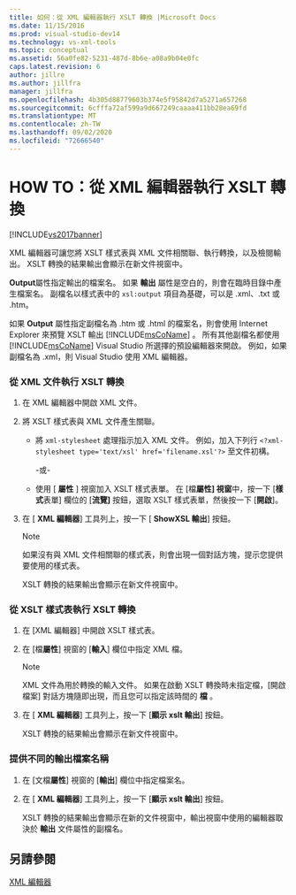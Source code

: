 ```yaml
---
title: 如何：從 XML 編輯器執行 XSLT 轉換 |Microsoft Docs
ms.date: 11/15/2016
ms.prod: visual-studio-dev14
ms.technology: vs-xml-tools
ms.topic: conceptual
ms.assetid: 56a0fe82-5231-487d-8b6e-a08a9b04e0fc
caps.latest.revision: 6
author: jillre
ms.author: jillfra
manager: jillfra
ms.openlocfilehash: 4b305d88779603b374e5f95842d7a5271a657268
ms.sourcegitcommit: 6cfffa72af599a9d667249caaaa411bb28ea69fd
ms.translationtype: MT
ms.contentlocale: zh-TW
ms.lasthandoff: 09/02/2020
ms.locfileid: "72666540"
---
```

# <a name="how-to-execute-an-xslt-transformation-from-the-xml-editor"></a>HOW TO：從 XML 編輯器執行 XSLT 轉換
[!INCLUDE[vs2017banner](../includes/vs2017banner.md)]

XML 編輯器可讓您將 XSLT 樣式表與 XML 文件相關聯、執行轉換，以及檢閱輸出。 XSLT 轉換的結果輸出會顯示在新文件視窗中。

 **Output**屬性指定輸出的檔案名。 如果 **輸出** 屬性是空白的，則會在臨時目錄中產生檔案名。 副檔名以樣式表中的 `xsl:output` 項目為基礎，可以是 .xml、.txt 或 .htm。

 如果 **Output** 屬性指定副檔名為 .htm 或 .html 的檔案名，則會使用 Internet Explorer 來預覽 XSLT 輸出 [!INCLUDE[msCoName](../includes/msconame-md.md)] 。 所有其他副檔名都使用 [!INCLUDE[msCoName](../includes/msconame-md.md)] Visual Studio 所選擇的預設編輯器來開啟。 例如，如果副檔名為 .xml，則 Visual Studio 使用 XML 編輯器。

### <a name="to-execute-an-xslt-transformation-from-an-xml-document"></a>從 XML 文件執行 XSLT 轉換

1. 在 XML 編輯器中開啟 XML 文件。

2. 將 XSLT 樣式表與 XML 文件產生關聯。

    - 將 `xml-stylesheet` 處理指示加入 XML 文件。 例如，加入下列行 `<?xml-stylesheet type='text/xsl' href='filename.xsl'?>` 至文件初構。

         -或-

    - 使用 [ **屬性** ] 視窗加入 XSLT 樣式表單。 在 [檔**屬性] 視窗**中，按一下 [**樣式**表單] 欄位的 [**流覽]** 按鈕，選取 XSLT 樣式表單，然後按一下 [**開啟**]。

3. 在 [ **XML 編輯器**] 工具列上，按一下 [ **ShowXSL 輸出**] 按鈕。

    > [!NOTE]
    > 如果沒有與 XML 文件相關聯的樣式表，則會出現一個對話方塊，提示您提供要使用的樣式表。
    >
    >  XSLT 轉換的結果輸出會顯示在新文件視窗中。

### <a name="to-execute-an-xslt-transformation-from-an-xslt-style-sheet"></a>從 XSLT 樣式表執行 XSLT 轉換

1. 在 [XML 編輯器] 中開啟 XSLT 樣式表。

2. 在 [檔**屬性**] 視窗的 [**輸入**] 欄位中指定 XML 檔。

    > [!NOTE]
    > XML 文件為用於轉換的輸入文件。 如果在啟動 XSLT 轉換時未指定檔，[開啟檔案] 對話方塊隨即出現，而且您可以指定該時間的 **檔** 。

3. 在 [ **XML 編輯器**] 工具列上，按一下 [**顯示 xslt 輸出**] 按鈕。

     XSLT 轉換的結果輸出會顯示在新文件視窗中。

### <a name="to-provide-a-different-output-file-name"></a>提供不同的輸出檔案名稱

1. 在 [文檔**屬性**] 視窗的 [**輸出**] 欄位中指定檔案名。

2. 在 [ **XML 編輯器**] 工具列上，按一下 [**顯示 xslt 輸出**] 按鈕。

     XSLT 轉換的結果輸出會顯示在新的文件視窗中，輸出視窗中使用的編輯器取決於 **輸出** 文件屬性的副檔名。

## <a name="see-also"></a>另請參閱
 [XML 編輯器](../xml-tools/xml-editor.md)

